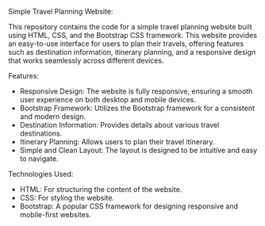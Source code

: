 Simple Travel Planning Website:

This repository contains the code for a simple travel planning website built using HTML, CSS, and the Bootstrap CSS framework. This website provides an easy-to-use interface 
for users to plan their travels, offering features such as destination information, itinerary planning, and a responsive design that works seamlessly across different devices.

Features:
- Responsive Design: The website is fully responsive, ensuring a smooth user experience on both desktop and mobile devices.
- Bootstrap Framework: Utilizes the Bootstrap framework for a consistent and modern design.
- Destination Information: Provides details about various travel destinations.
- Itinerary Planning: Allows users to plan their travel itinerary.
- Simple and Clean Layout: The layout is designed to be intuitive and easy to navigate.

Technologies Used:
- HTML: For structuring the content of the website.
- CSS: For styling the website.
- Bootstrap: A popular CSS framework for designing responsive and mobile-first websites.